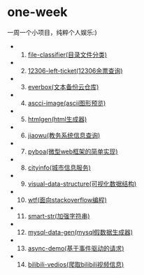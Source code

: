 # one-week
一周一个小项目，纯粹个人娱乐:)

 - 01. [file-classifier(目录文件分类)](https://github.com/tonnie17/one-week/tree/master/01-file-classifier)
 - 02. [12306-left-ticket(12306余票查询)](https://github.com/tonnie17/one-week/tree/master/02-12306-left-ticket)
 - 03. [everbox(文本备份云仓库)](https://github.com/tonnie17/one-week/tree/master/03-everbox)
 - 04. [ascci-image(ascii图形预览)](https://github.com/tonnie17/one-week/tree/master/04-ascci-image)
 - 05. [htmlgen(html生成器)](https://github.com/tonnie17/one-week/tree/master/05-htmlgen)
 - 06. [jiaowu(教务系统信息查询)](https://github.com/tonnie17/one-week/tree/master/06-jiaowu)
 - 07. [pyboa(微型web框架的简单实现)](https://github.com/tonnie17/one-week/tree/master/07-web-pyboa)
 - 08. [cityinfo(城市信息服务)](https://github.com/tonnie17/one-week/tree/master/08-cityinfo)
 - 09. [visual-data-structure(可视化数据结构)](https://github.com/tonnie17/one-week/tree/master/09-visual-data-structure)
 - 10. [wtf(面向stackoverflow编程)](https://github.com/tonnie17/one-week/tree/master/10-wtf)
 - 11. [smart-str(加强字符串)](https://github.com/tonnie17/one-week/tree/master/11-smart-str)
 - 12. [mysql-data-gen(mysql假数据生成器)](https://github.com/tonnie17/one-week/tree/master/12-mysql-data-gen)
 - 13. [async-demo(基于事件驱动的请求)](https://github.com/tonnie17/one-week/tree/master/13-async-demo)
 - 14. [bilibili-vedios(爬取bilibili视频信息)](https://github.com/tonnie17/one-week/tree/master/14-bilibili-vedios)
